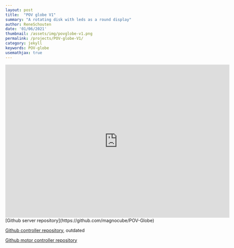 ```yaml
---
layout: post
title:  "POV globe V1"
summary: "A rotating disk with leds as a round display"
author: ReneSchouten
date: '01/06/2021'
thumbnail: /assets/img/povglobe-v1.png
permalink: /projects/POV-globe-V1/
category: jekyll
keywords: POV-globe
usemathjax: true
---
```


<div class="embed-container"><iframe
      src="https://www.youtube.com/embed/kut4uUSUP94"
      width="700"
	  height="480"
      frameborder="0"
      allowfullscreen="">
  </iframe></div>
[Github server repository](https://github.com/magnocube/POV-Globe)

[Github controller repository](https://github.com/r-schouten/pov-globe-esp32), outdated

[Github motor controller repository](https://github.com/r-schouten/POV-globe-base)